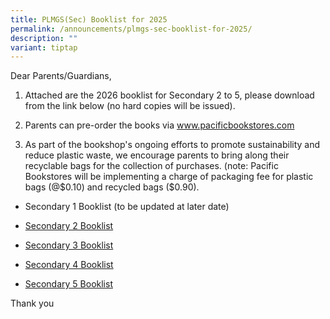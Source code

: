 ```yaml
---
title: PLMGS(Sec) Booklist for 2025
permalink: /announcements/plmgs-sec-booklist-for-2025/
description: ""
variant: tiptap
---
```

<p>Dear Parents/Guardians,</p>
<ol data-tight="true" class="tight">
<li>
<p>Attached are the 2026 booklist for Secondary 2 to 5, please download from
the link below (no hard copies&nbsp;will be issued).</p>
</li>
<li>
<p>Parents can pre-order the&nbsp;books via <a href="https://www.pacificbookstores.com" rel="noopener nofollow" target="_blank">www.pacificbookstores.com</a> 
</p>
</li>
<li>
<p>As part of the bookshop's ongoing efforts&nbsp;to promote sustainability
and reduce plastic waste, we encourage parents to bring along their recyclable
bags for the collection of purchases. (note: Pacific Bookstores will be
implementing a charge of packaging&nbsp;fee for plastic bags (@$0.10) and
recycled bags ($0.90).</p>
</li>
</ol>
<ul data-tight="true" class="tight">
<li>
<p>Secondary 1 Booklist (to be updated at later date)</p>
</li>
<li>
<p><a href="/files/S2_booklist_2026.pdf" rel="noopener noreferrer nofollow" target="_blank">Secondary 2 Booklist</a>
</p>
</li>
<li>
<p><a href="/files/S3_booklist_2026.pdf" rel="noopener noreferrer nofollow" target="_blank">Secondary 3 Booklist</a>
</p>
</li>
<li>
<p><a href="/files/S4_booklist_2026.pdf" rel="noopener noreferrer nofollow" target="_blank">Secondary 4 Booklist</a>
</p>
</li>
<li>
<p><a href="/files/S5_booklist_2026.pdf" rel="noopener noreferrer nofollow" target="_blank">Secondary 5 Booklist</a>
</p>
</li>
</ul>
<p>Thank you</p>